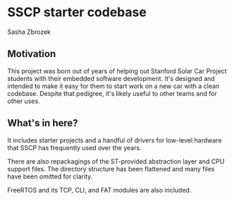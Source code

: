 # SSCP starter codebase
Sasha Zbrozek

## Motivation
This project was born out of years of helping out Stanford Solar Car Project
students with their embedded software development. It's designed and intended
to make it easy for them to start work on a new car with a clean codebase.
Despite that pedigree, it's likely useful to other teams and for other uses.

## What's in here?
It includes starter projects and a handful of drivers for low-level hardware
that SSCP has frequently used over the years.

There are also repackagings of the ST-provided abstraction layer and CPU support
files. The directory structure has been flattened and many files have been
omitted for clarity.

FreeRTOS and its TCP, CLI, and FAT modules are also included.